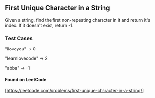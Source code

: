 ## First Unique Character in a String
Given a string, find the first non-repeating character in it and return it's index. If it doesn't exist, return -1.

### Test Cases

"iloveyou" -> 0

"learnlovecode" -> 2

"abba" -> -1


#### Found on LeetCode
[https://leetcode.com/problems/first-unique-character-in-a-string/]